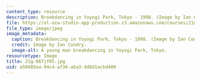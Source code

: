 ```yaml
---
content_type: resource
description: Breakdancing in Yoyogi Park, Tokyo - 1998. (Image by Ian Condry.)
file: https://ol-ocw-studio-app-production.s3.amazonaws.com/courses/21g-067j-cultural-performances-of-asia-fall-2005/a50485ea94c4af36aba3dd6d1acbd409_21g-067jf05.jpg
file_type: image/jpeg
image_metadata:
  caption: Breakdancing in Yoyogi Park, Tokyo - 1998. (Image by Ian Condry.)
  credit: Image by Ian Condry.
  image-alt: A young man breakdancing in Yoyogi Park, Tokyo.
resourcetype: Image
title: 21g-067jf05.jpg
uid: a50485ea-94c4-af36-aba3-dd6d1acbd409
---
```

